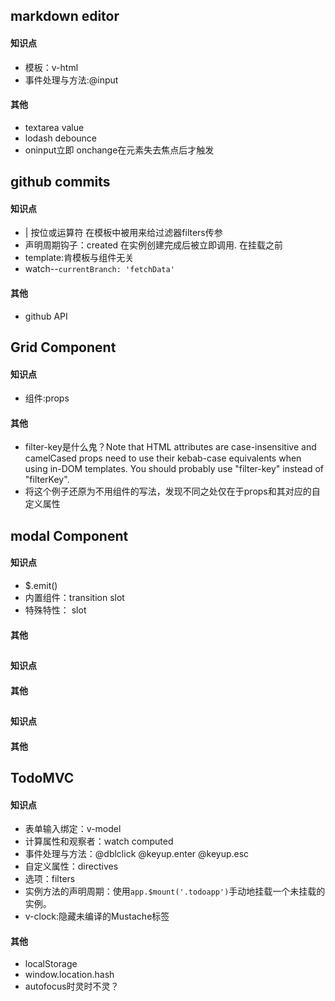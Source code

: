 


## markdown editor
#### 知识点
- 模板：v-html
- 事件处理与方法:@input

#### 其他
+ textarea value
+ lodash debounce	
+ oninput立即 onchange在元素失去焦点后才触发


## github commits
#### 知识点
+ | 按位或运算符 在模板中被用来给过滤器filters传参
+ 声明周期钩子：created  在实例创建完成后被立即调用. 在挂载之前
+ template:肯模板与组件无关
+ watch--`currentBranch: 'fetchData'`
#### 其他
- github API




## Grid Component
#### 知识点
+ 组件:props


#### 其他
+ filter-key是什么鬼？Note that HTML attributes are case-insensitive and camelCased props need to use their kebab-case equivalents when using in-DOM templates. You should probably use "filter-key" instead of "filterKey".
+ 将这个例子还原为不用组件的写法，发现不同之处仅在于props和其对应的自定义属性




## modal Component
#### 知识点
+ $.emit()
+ 内置组件：transition slot
+ 特殊特性：	slot



#### 其他

## 
#### 知识点
#### 其他

## 
#### 知识点
#### 其他



## TodoMVC
#### 知识点
+ 表单输入绑定：v-model
+ 计算属性和观察者：watch computed
+ 事件处理与方法：@dblclick @keyup.enter @keyup.esc
+ 自定义属性：directives
+ 选项：filters
+ 实例方法的声明周期：使用`app.$mount('.todoapp')`手动地挂载一个未挂载的实例。
+ v-clock:隐藏未编译的Mustache标签

#### 其他
+ localStorage
+ window.location.hash
+ autofocus时灵时不灵？
























